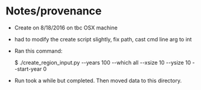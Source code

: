 # Notes/provenance

* Create on 8/18/2016 on tbc OSX machine
* had to modify the create script slightly, fix path, cast cmd line arg to int
* Ran this command:

    $ ./create_region_input.py --years 100 --which all --xsize 10 --ysize 10 --start-year 0

* Run took a while but completed. Then moved data to this directory.

